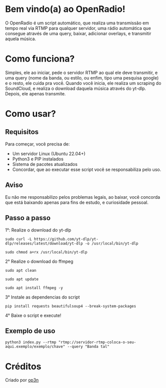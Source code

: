 # Bem vindo(a) ao OpenRadio!

O OpenRadio é um script automático, que realiza uma transmissão em tempo real via RTMP para qualquer servidor, uma rádio automática que consegue através de uma query, baixar, adicionar overlays, e transmitir aquela música.

# Como funciona?

Simples, ele ao iniciar, pede o servidor RTMP ao qual ele deve transmitir, e uma query (nome da banda, ou estilo, ou enfim, tipo uma pesquisa google) e o resto, ele cuida pra você. Quando você inicia, ele realiza um scraping do SoundCloud, e realiza o download daquela música através do yt-dlp. Depois, ele apenas transmite.

# Como usar?
## Requisitos
Para começar, vocẽ precisa de:

- Um servidor Linux (Ubuntu 22.04+)
- Python3 e PIP instalados
- Sistema de pacotes atualizados
- Concordar, que ao executar esse script você se responsabiliza pelo uso.

## Aviso
Eu não me responsabilizo pelos problemas legais, ao baixar, você concorda que está baixando apenas para fins de estudo, e curiosidade pessoal.

## Passo a passo

1°: Realize o download do yt-dlp
```
sudo curl -L https://github.com/yt-dlp/yt-dlp/releases/latest/download/yt-dlp -o /usr/local/bin/yt-dlp
```

```
sudo chmod a+rx /usr/local/bin/yt-dlp
```

2° Realize o download do ffmpeg
```
sudo apt clean
```

```
sudo apt update
```

```
sudo apt install ffmpeg -y
```

3° Instale as dependencias do script
```
pip install requests beautifulsoup4 --break-system-packages
```

4° Baixe o script e execute!

## Exemplo de uso
```
python3 index.py --rtmp "rtmp://servidor-rtmp-coloca-o-seu-aqui.exemplo/exemplo/chave" --query "Banda tal"
```


# Créditos
Criado por [op3n](https://github.com/op3ny)
